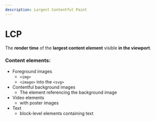 ```yaml
---
description: Largest Contentful Paint
---
```


# LCP

The **render time** of the **largest content element** visible **in the viewport**.

### Content elements:

* Foreground images
  * `<img>`
  * `<image>` into the `<svg>`
* Contentful background images
  * The element referencing the background image
* Video elements
  * with poster images
* Text
  * block-level elements containing text





